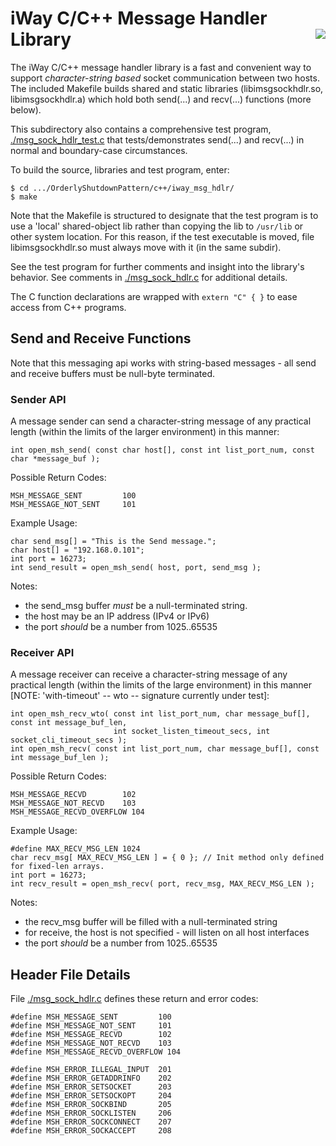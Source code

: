# iWay C/C++ Message Handler Library <img style="float: right;" src="../../images/iwaytechnology284x60.gif" />

The iWay C/C++ message handler library is a fast and convenient way to support *character-string based* socket communication between two hosts.  The included Makefile builds shared and static libraries (libimsgsockhdlr.so, libimsgsockhdlr.a) which hold both send(...) and recv(...) functions (more below).

This subdirectory also contains a comprehensive test program, [./msg_sock_hdlr_test.c](./msg_sock_hdlr_test.c) that tests/demonstrates send(...) and recv(...) in normal and boundary-case circumstances.

To build the source, libraries and test program, enter:

```
$ cd .../OrderlyShutdownPattern/c++/iway_msg_hdlr/
$ make 
```

Note that the Makefile is structured to designate that the test program is to use a 'local' shared-object lib rather than copying the lib to ```/usr/lib``` or other system location.  For this reason, if the test executable is moved, file libimsgsockhdlr.so must always move with it (in the same subdir).

See the test program for further comments and insight into the library's behavior.  See comments in [./msg_sock_hdlr.c](./msg_sock_hdlr.c) for additional details.

The C function declarations are wrapped with ```extern "C" { }``` to ease access from C++ programs.

## Send and Receive Functions

Note that this messaging api works with string-based messages - all send and receive buffers must be null-byte terminated.

### Sender API

A message sender can send a character-string message of any practical length (within the limits of the larger environment) in this manner:

```
int open_msh_send( const char host[], const int list_port_num, const char *message_buf );
```

Possible Return Codes:

```
MSH_MESSAGE_SENT         100
MSH_MESSAGE_NOT_SENT     101
```

Example Usage: 

```
char send_msg[] = "This is the Send message.";
char host[] = "192.168.0.101";
int port = 16273;
int send_result = open_msh_send( host, port, send_msg );
```

Notes:

- the send_msg buffer *must* be a null-terminated string.
- the host may be an IP address (IPv4 or IPv6)
- the port *should* be a number from 1025..65535

### Receiver API

A message receiver can receive a character-string message of any practical length (within the limits of the large environment) in this manner [NOTE: 'with-timeout' -- wto -- signature currently under test]:

```
int open_msh_recv_wto( const int list_port_num, char message_buf[], const int message_buf_len,
                       int socket_listen_timeout_secs, int socket_cli_timeout_secs );
int open_msh_recv( const int list_port_num, char message_buf[], const int message_buf_len );
```
Possible Return Codes:

```
MSH_MESSAGE_RECVD        102
MSH_MESSAGE_NOT_RECVD    103
MSH_MESSAGE_RECVD_OVERFLOW 104
```

Example Usage:

```
#define MAX_RECV_MSG_LEN 1024
char recv_msg[ MAX_RECV_MSG_LEN ] = { 0 }; // Init method only defined for fixed-len arrays.
int port = 16273;
int recv_result = open_msh_recv( port, recv_msg, MAX_RECV_MSG_LEN );
```

Notes:

- the recv_msg buffer will be filled with a null-terminated string
- for receive, the host is not specified - will listen on all host interfaces
- the port *should* be a number from 1025..65535
 
## Header File Details

File [./msg_sock_hdlr.c](./msg_sock_hdlr.c) defines these return and error codes:

```
#define MSH_MESSAGE_SENT         100
#define MSH_MESSAGE_NOT_SENT     101
#define MSH_MESSAGE_RECVD        102
#define MSH_MESSAGE_NOT_RECVD    103
#define MSH_MESSAGE_RECVD_OVERFLOW 104

#define MSH_ERROR_ILLEGAL_INPUT  201
#define MSH_ERROR_GETADDRINFO    202
#define MSH_ERROR_SETSOCKET      203
#define MSH_ERROR_SETSOCKOPT     204
#define MSH_ERROR_SOCKBIND       205
#define MSH_ERROR_SOCKLISTEN     206
#define MSH_ERROR_SOCKCONNECT    207
#define MSH_ERROR_SOCKACCEPT     208
```

